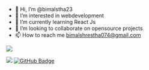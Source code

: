 - 👋 Hi, I’m @bimalstha23
- 👀 I’m interested in webdevelopment
- 🌱 I’m currently learning React Js
- 💞️ I’m looking to collaborate on opensource projects
- 📫 How to reach me bimalshrestha074@gmail.com

<!--![](https://github-readme-stats.vercel.app/api?username=bimalstha23&theme=dark&hide_border=false&include_all_commits=true&count_private=true)&nbsp; &nbsp;--> 
![](https://github-readme-streak-stats.herokuapp.com/?user=bimalstha23&theme=dark&hide_border=false)
<!--![](https://github-readme-stats.vercel.app/api/top-langs/?username=bimalstha23&theme=dark&hide_border=false&include_all_commits=true&count_private=true&layout=compact)-->
<!--![](https://github-profile-trophy.vercel.app/?username=bimalstha23&theme=discord&no-frame=false&no-bg=true&margin-w=4)
<!---
bimalstha23/bimalstha23 is a ✨ special ✨ repository because its `README.md` (this file) appears on your GitHub profile.
You can click the Preview link to take a look at your changes.
--->
<a href="https://github.com/Meghna-DAS/github-profile-views-counter"><img src="https://komarev.com/ghpvc/?username=bimalstha23"></a>
<a href="https://github.com/bimalstha23?tab=followers"><img src="https://img.shields.io/github/followers/bimalstha23?label=Followers&style=social" alt="GitHub Badge"></a>
